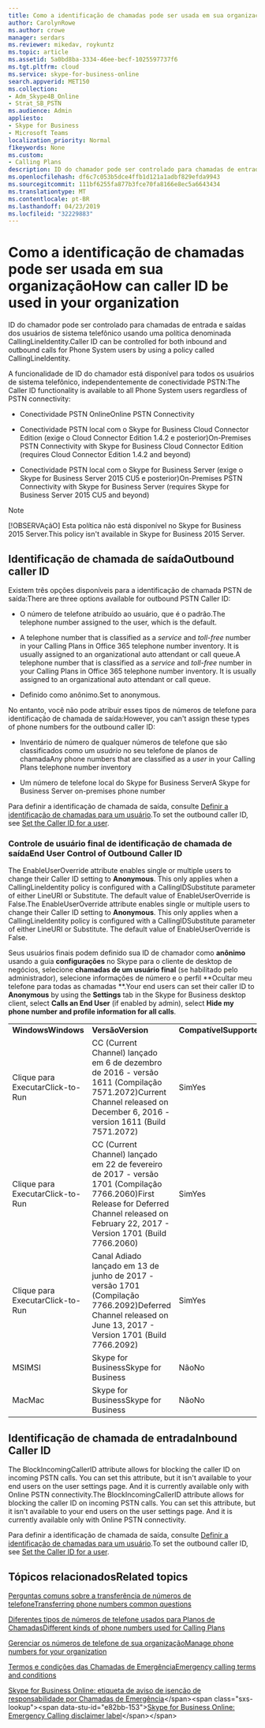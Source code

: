 ```yaml
---
title: Como a identificação de chamadas pode ser usada em sua organização
author: CarolynRowe
ms.author: crowe
manager: serdars
ms.reviewer: mikedav, roykuntz
ms.topic: article
ms.assetid: 5a0bd8ba-3334-46ee-becf-1025597737f6
ms.tgt.pltfrm: cloud
ms.service: skype-for-business-online
search.appverid: MET150
ms.collection:
- Adm_Skype4B_Online
- Strat_SB_PSTN
ms.audience: Admin
appliesto:
- Skype for Business
- Microsoft Teams
localization_priority: Normal
f1keywords: None
ms.custom:
- Calling Plans
description: ID do chamador pode ser controlado para chamadas de entrada e saídas dos usuários de sistema telefônico usando uma política denominada CallingLineIdentity.
ms.openlocfilehash: df6c7c053b5dce4ffb1d121a1adbf829efda9943
ms.sourcegitcommit: 111bf6255fa877b3fce70fa8166e8ec5a6643434
ms.translationtype: MT
ms.contentlocale: pt-BR
ms.lasthandoff: 04/23/2019
ms.locfileid: "32229883"
---
```

# <a name="how-can-caller-id-be-used-in-your-organization"></a><span data-ttu-id="e82bb-103">Como a identificação de chamadas pode ser usada em sua organização</span><span class="sxs-lookup"><span data-stu-id="e82bb-103">How can caller ID be used in your organization</span></span>

<span data-ttu-id="e82bb-104">ID do chamador pode ser controlado para chamadas de entrada e saídas dos usuários de sistema telefônico usando uma política denominada CallingLineIdentity.</span><span class="sxs-lookup"><span data-stu-id="e82bb-104">Caller ID can be controlled for both inbound and outbound calls for Phone System users by using a policy called CallingLineIdentity.</span></span>
  
<span data-ttu-id="e82bb-105">A funcionalidade de ID do chamador está disponível para todos os usuários de sistema telefônico, independentemente de conectividade PSTN:</span><span class="sxs-lookup"><span data-stu-id="e82bb-105">The Caller ID functionality is available to all Phone System users regardless of PSTN connectivity:</span></span>
  
- <span data-ttu-id="e82bb-106">Conectividade PSTN Online</span><span class="sxs-lookup"><span data-stu-id="e82bb-106">Online PSTN Connectivity</span></span>
    
- <span data-ttu-id="e82bb-107">Conectividade PSTN local com o Skype for Business Cloud Connector Edition (exige o Cloud Connector Edition 1.4.2 e posterior)</span><span class="sxs-lookup"><span data-stu-id="e82bb-107">On-Premises PSTN Connectivity with Skype for Business Cloud Connector Edition (requires Cloud Connector Edition 1.4.2 and beyond)</span></span>
    
- <span data-ttu-id="e82bb-108">Conectividade PSTN local com o Skype for Business Server (exige o Skype for Business Server 2015 CU5 e posterior)</span><span class="sxs-lookup"><span data-stu-id="e82bb-108">On-Premises PSTN Connectivity with Skype for Business Server (requires Skype for Business Server 2015 CU5 and beyond)</span></span>
    
> [!NOTE]
> <span data-ttu-id="e82bb-109">[!OBSERVAçãO] Esta política não está disponível no Skype for Business 2015 Server.</span><span class="sxs-lookup"><span data-stu-id="e82bb-109">This policy isn't available in Skype for Business 2015 Server.</span></span> 
  
## <a name="outbound-caller-id"></a><span data-ttu-id="e82bb-110">Identificação de chamada de saída</span><span class="sxs-lookup"><span data-stu-id="e82bb-110">Outbound caller ID</span></span>

<span data-ttu-id="e82bb-111">Existem três opções disponíveis para a identificação de chamada PSTN de saída:</span><span class="sxs-lookup"><span data-stu-id="e82bb-111">There are three options available for outbound PSTN Caller ID:</span></span>
  
- <span data-ttu-id="e82bb-112">O número de telefone atribuído ao usuário, que é o padrão.</span><span class="sxs-lookup"><span data-stu-id="e82bb-112">The telephone number assigned to the user, which is the default.</span></span>
    
- <span data-ttu-id="e82bb-p101">A telephone number that is classified as a *service* and *toll-free* number in your Calling Plans in Office 365 telephone number inventory. It is usually assigned to an organizational auto attendant or call queue.</span><span class="sxs-lookup"><span data-stu-id="e82bb-p101">A telephone number that is classified as a *service* and *toll-free* number in your Calling Plans in Office 365 telephone number inventory. It is usually assigned to an organizational auto attendant or call queue.</span></span>
    
- <span data-ttu-id="e82bb-115">Definido como anônimo.</span><span class="sxs-lookup"><span data-stu-id="e82bb-115">Set to anonymous.</span></span>
    
<span data-ttu-id="e82bb-116">No entanto, você não pode atribuir esses tipos de números de telefone para identificação de chamada de saída:</span><span class="sxs-lookup"><span data-stu-id="e82bb-116">However, you can't assign these types of phone numbers for the outbound caller ID:</span></span>
  
- <span data-ttu-id="e82bb-117">Inventário de número de qualquer números de telefone que são classificados como um *usuário* no seu telefone de planos de chamada</span><span class="sxs-lookup"><span data-stu-id="e82bb-117">Any phone numbers that are classified as a  *user*  in your Calling Plans telephone number inventory</span></span>
    
- <span data-ttu-id="e82bb-118">Um número de telefone local do Skype for Business Server</span><span class="sxs-lookup"><span data-stu-id="e82bb-118">A Skype for Business Server on-premises phone number</span></span>
    
<span data-ttu-id="e82bb-119">Para definir a identificação de chamada de saída, consulte [Definir a identificação de chamadas para um usuário](set-the-caller-id-for-a-user.md).</span><span class="sxs-lookup"><span data-stu-id="e82bb-119">To set the outbound caller ID, see [Set the Caller ID for a user](set-the-caller-id-for-a-user.md).</span></span>
  
### <a name="end-user-control-of-outbound-caller-id"></a><span data-ttu-id="e82bb-120">Controle de usuário final de identificação de chamada de saída</span><span class="sxs-lookup"><span data-stu-id="e82bb-120">End User Control of Outbound Caller ID</span></span>

<span data-ttu-id="e82bb-p102">The EnableUserOverride attribute enables single or multiple users to change their Caller ID setting to **Anonymous**. This only applies when a CallingLineIdentity policy is configured with a CallingIDSubstitute parameter of either LineURI or Substitute. The default value of EnableUserOverride is False.</span><span class="sxs-lookup"><span data-stu-id="e82bb-p102">The EnableUserOverride attribute enables single or multiple users to change their Caller ID setting to **Anonymous**. This only applies when a CallingLineIdentity policy is configured with a CallingIDSubstitute parameter of either LineURI or Substitute. The default value of EnableUserOverride is False.</span></span>
  
<span data-ttu-id="e82bb-124">Seus usuários finais podem definido sua ID de chamador como **anônimo** usando a guia **configurações** no Skype para o cliente de desktop de negócios, selecione **chamadas de um usuário final** (se habilitado pelo administrador), selecione informações de número e o perfil \*\*Ocultar meu telefone para todas as chamadas \*\*.</span><span class="sxs-lookup"><span data-stu-id="e82bb-124">Your end users can set their caller ID to **Anonymous** by using the **Settings** tab in the Skype for Business desktop client, select **Calls an End User** (if enabled by admin), select **Hide my phone number and profile information for all calls**.</span></span>
  
||||
|:-----|:-----|:-----|
|<span data-ttu-id="e82bb-125">**Windows**</span><span class="sxs-lookup"><span data-stu-id="e82bb-125">**Windows**</span></span> <br/> |<span data-ttu-id="e82bb-126">**Versão**</span><span class="sxs-lookup"><span data-stu-id="e82bb-126">**Version**</span></span> <br/> |<span data-ttu-id="e82bb-127">**Compatível**</span><span class="sxs-lookup"><span data-stu-id="e82bb-127">**Supported**</span></span> <br/> |
|<span data-ttu-id="e82bb-128">Clique para Executar</span><span class="sxs-lookup"><span data-stu-id="e82bb-128">Click-to-Run</span></span>  <br/> |<span data-ttu-id="e82bb-129">CC (Current Channel) lançado em 6 de dezembro de 2016 - versão 1611 (Compilação 7571.2072)</span><span class="sxs-lookup"><span data-stu-id="e82bb-129">Current Channel released on December 6, 2016 - version 1611 (Build 7571.2072)</span></span>  <br/> |<span data-ttu-id="e82bb-130">Sim</span><span class="sxs-lookup"><span data-stu-id="e82bb-130">Yes</span></span>  <br/> |
|<span data-ttu-id="e82bb-131">Clique para Executar</span><span class="sxs-lookup"><span data-stu-id="e82bb-131">Click-to-Run</span></span>  <br/> |<span data-ttu-id="e82bb-132">CC (Current Channel) lançado em 22 de fevereiro de 2017 - versão 1701 (Compilação 7766.2060)</span><span class="sxs-lookup"><span data-stu-id="e82bb-132">First Release for Deferred Channel released on February 22, 2017 - Version 1701 (Build 7766.2060)</span></span>  <br/> |<span data-ttu-id="e82bb-133">Sim</span><span class="sxs-lookup"><span data-stu-id="e82bb-133">Yes</span></span>  <br/> |
|<span data-ttu-id="e82bb-134">Clique para Executar</span><span class="sxs-lookup"><span data-stu-id="e82bb-134">Click-to-Run</span></span>  <br/> |<span data-ttu-id="e82bb-135">Canal Adiado lançado em 13 de junho de 2017 - versão 1701 (Compilação 7766.2092)</span><span class="sxs-lookup"><span data-stu-id="e82bb-135">Deferred Channel released on June 13, 2017 - Version 1701 (Build 7766.2092)</span></span>  <br/> |<span data-ttu-id="e82bb-136">Sim</span><span class="sxs-lookup"><span data-stu-id="e82bb-136">Yes</span></span>  <br/> |
|<span data-ttu-id="e82bb-137">MSI</span><span class="sxs-lookup"><span data-stu-id="e82bb-137">MSI</span></span>  <br/> |<span data-ttu-id="e82bb-138">Skype for Business</span><span class="sxs-lookup"><span data-stu-id="e82bb-138">Skype for Business</span></span>  <br/> |<span data-ttu-id="e82bb-139">Não</span><span class="sxs-lookup"><span data-stu-id="e82bb-139">No</span></span>  <br/> |
|<span data-ttu-id="e82bb-140">Mac</span><span class="sxs-lookup"><span data-stu-id="e82bb-140">Mac</span></span>  <br/> |<span data-ttu-id="e82bb-141">Skype for Business</span><span class="sxs-lookup"><span data-stu-id="e82bb-141">Skype for Business</span></span>  <br/> |<span data-ttu-id="e82bb-142">Não</span><span class="sxs-lookup"><span data-stu-id="e82bb-142">No</span></span>  <br/> |
   
## <a name="inbound-caller-id"></a><span data-ttu-id="e82bb-143">Identificação de chamada de entrada</span><span class="sxs-lookup"><span data-stu-id="e82bb-143">Inbound Caller ID</span></span>

<span data-ttu-id="e82bb-p103">The BlockIncomingCallerID attribute allows for blocking the caller ID on incoming PSTN calls. You can set this attribute, but it isn't available to your end users on the user settings page. And it is currently available only with Online PSTN connectivity.</span><span class="sxs-lookup"><span data-stu-id="e82bb-p103">The BlockIncomingCallerID attribute allows for blocking the caller ID on incoming PSTN calls. You can set this attribute, but it isn't available to your end users on the user settings page. And it is currently available only with Online PSTN connectivity.</span></span>
  
<span data-ttu-id="e82bb-147">Para definir a identificação de chamada de saída, consulte [Definir a identificação de chamadas para um usuário](set-the-caller-id-for-a-user.md).</span><span class="sxs-lookup"><span data-stu-id="e82bb-147">To set the outbound caller ID, see [Set the Caller ID for a user](set-the-caller-id-for-a-user.md).</span></span>
  
## <a name="related-topics"></a><span data-ttu-id="e82bb-148">Tópicos relacionados</span><span class="sxs-lookup"><span data-stu-id="e82bb-148">Related topics</span></span>
[<span data-ttu-id="e82bb-149">Perguntas comuns sobre a transferência de números de telefone</span><span class="sxs-lookup"><span data-stu-id="e82bb-149">Transferring phone numbers common questions</span></span>](/microsoftteams/transferring-phone-numbers-common-questions)

[<span data-ttu-id="e82bb-150">Diferentes tipos de números de telefone usados para Planos de Chamadas</span><span class="sxs-lookup"><span data-stu-id="e82bb-150">Different kinds of phone numbers used for Calling Plans</span></span>](/microsoftteams/different-kinds-of-phone-numbers-used-for-calling-plans)

[<span data-ttu-id="e82bb-151">Gerenciar os números de telefone de sua organização</span><span class="sxs-lookup"><span data-stu-id="e82bb-151">Manage phone numbers for your organization</span></span>](/microsoftteams/manage-phone-numbers-for-your-organization)

[<span data-ttu-id="e82bb-152">Termos e condições das Chamadas de Emergência</span><span class="sxs-lookup"><span data-stu-id="e82bb-152">Emergency calling terms and conditions</span></span>](/microsoftteams/emergency-calling-terms-and-conditions)

<span data-ttu-id="e82bb-153">[Skype for Business Online: etiqueta de aviso de isenção de responsabilidade por Chamadas de Emergência](https://github.com/MicrosoftDocs/OfficeDocs-SkypeForBusiness/blob/live/Teams/downloads/emergency-calling/emergency-calling-label-(en-us)-(v.1.0).zip?raw=true)</span><span class="sxs-lookup"><span data-stu-id="e82bb-153">[Skype for Business Online: Emergency Calling disclaimer label](https://github.com/MicrosoftDocs/OfficeDocs-SkypeForBusiness/blob/live/Teams/downloads/emergency-calling/emergency-calling-label-(en-us)-(v.1.0).zip?raw=true)</span></span>

  
 
